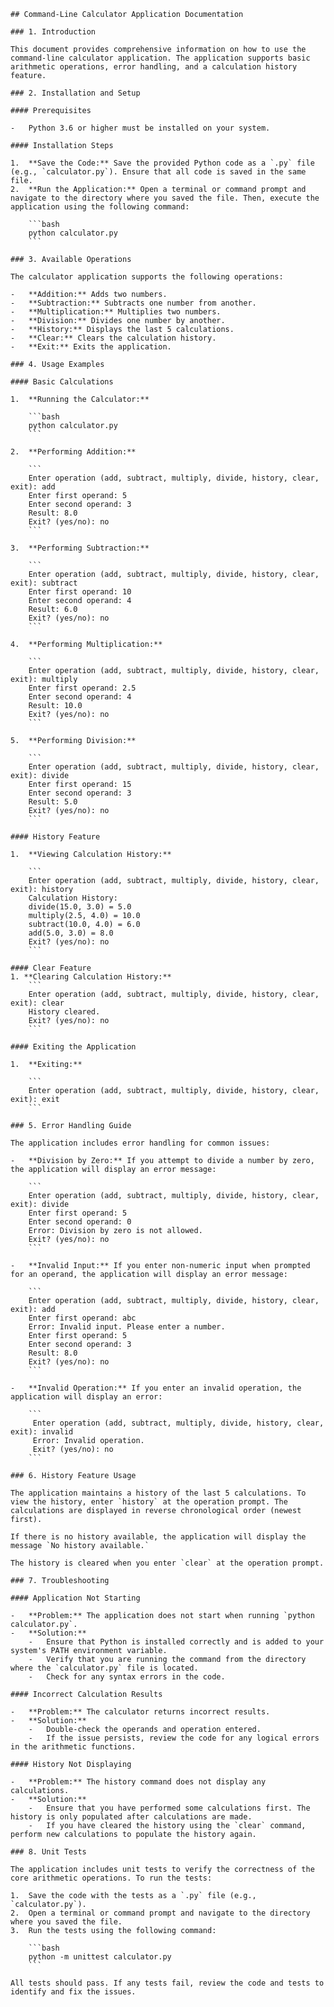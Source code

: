 ```
## Command-Line Calculator Application Documentation

### 1. Introduction

This document provides comprehensive information on how to use the command-line calculator application. The application supports basic arithmetic operations, error handling, and a calculation history feature.

### 2. Installation and Setup

#### Prerequisites

-   Python 3.6 or higher must be installed on your system.

#### Installation Steps

1.  **Save the Code:** Save the provided Python code as a `.py` file (e.g., `calculator.py`). Ensure that all code is saved in the same file.
2.  **Run the Application:** Open a terminal or command prompt and navigate to the directory where you saved the file. Then, execute the application using the following command:

    ```bash
    python calculator.py
    ```

### 3. Available Operations

The calculator application supports the following operations:

-   **Addition:** Adds two numbers.
-   **Subtraction:** Subtracts one number from another.
-   **Multiplication:** Multiplies two numbers.
-   **Division:** Divides one number by another.
-   **History:** Displays the last 5 calculations.
-   **Clear:** Clears the calculation history.
-   **Exit:** Exits the application.

### 4. Usage Examples

#### Basic Calculations

1.  **Running the Calculator:**

    ```bash
    python calculator.py
    ```

2.  **Performing Addition:**

    ```
    Enter operation (add, subtract, multiply, divide, history, clear, exit): add
    Enter first operand: 5
    Enter second operand: 3
    Result: 8.0
    Exit? (yes/no): no
    ```

3.  **Performing Subtraction:**

    ```
    Enter operation (add, subtract, multiply, divide, history, clear, exit): subtract
    Enter first operand: 10
    Enter second operand: 4
    Result: 6.0
    Exit? (yes/no): no
    ```

4.  **Performing Multiplication:**

    ```
    Enter operation (add, subtract, multiply, divide, history, clear, exit): multiply
    Enter first operand: 2.5
    Enter second operand: 4
    Result: 10.0
    Exit? (yes/no): no
    ```

5.  **Performing Division:**

    ```
    Enter operation (add, subtract, multiply, divide, history, clear, exit): divide
    Enter first operand: 15
    Enter second operand: 3
    Result: 5.0
    Exit? (yes/no): no
    ```

#### History Feature

1.  **Viewing Calculation History:**

    ```
    Enter operation (add, subtract, multiply, divide, history, clear, exit): history
    Calculation History:
    divide(15.0, 3.0) = 5.0
    multiply(2.5, 4.0) = 10.0
    subtract(10.0, 4.0) = 6.0
    add(5.0, 3.0) = 8.0
    Exit? (yes/no): no
    ```

#### Clear Feature
1. **Clearing Calculation History:**
    ```
    Enter operation (add, subtract, multiply, divide, history, clear, exit): clear
    History cleared.
    Exit? (yes/no): no
    ```

#### Exiting the Application

1.  **Exiting:**

    ```
    Enter operation (add, subtract, multiply, divide, history, clear, exit): exit
    ```

### 5. Error Handling Guide

The application includes error handling for common issues:

-   **Division by Zero:** If you attempt to divide a number by zero, the application will display an error message:

    ```
    Enter operation (add, subtract, multiply, divide, history, clear, exit): divide
    Enter first operand: 5
    Enter second operand: 0
    Error: Division by zero is not allowed.
    Exit? (yes/no): no
    ```

-   **Invalid Input:** If you enter non-numeric input when prompted for an operand, the application will display an error message:

    ```
    Enter operation (add, subtract, multiply, divide, history, clear, exit): add
    Enter first operand: abc
    Error: Invalid input. Please enter a number.
    Enter first operand: 5
    Enter second operand: 3
    Result: 8.0
    Exit? (yes/no): no
    ```

-   **Invalid Operation:** If you enter an invalid operation, the application will display an error:

    ```
     Enter operation (add, subtract, multiply, divide, history, clear, exit): invalid
     Error: Invalid operation.
     Exit? (yes/no): no
    ```

### 6. History Feature Usage

The application maintains a history of the last 5 calculations. To view the history, enter `history` at the operation prompt. The calculations are displayed in reverse chronological order (newest first).

If there is no history available, the application will display the message `No history available.`

The history is cleared when you enter `clear` at the operation prompt.

### 7. Troubleshooting

#### Application Not Starting

-   **Problem:** The application does not start when running `python calculator.py`.
-   **Solution:**
    -   Ensure that Python is installed correctly and is added to your system's PATH environment variable.
    -   Verify that you are running the command from the directory where the `calculator.py` file is located.
    -   Check for any syntax errors in the code.

#### Incorrect Calculation Results

-   **Problem:** The calculator returns incorrect results.
-   **Solution:**
    -   Double-check the operands and operation entered.
    -   If the issue persists, review the code for any logical errors in the arithmetic functions.

#### History Not Displaying

-   **Problem:** The history command does not display any calculations.
-   **Solution:**
    -   Ensure that you have performed some calculations first. The history is only populated after calculations are made.
    -   If you have cleared the history using the `clear` command, perform new calculations to populate the history again.

### 8. Unit Tests

The application includes unit tests to verify the correctness of the core arithmetic operations. To run the tests:

1.  Save the code with the tests as a `.py` file (e.g., `calculator.py`).
2.  Open a terminal or command prompt and navigate to the directory where you saved the file.
3.  Run the tests using the following command:

    ```bash
    python -m unittest calculator.py
    ```

All tests should pass. If any tests fail, review the code and tests to identify and fix the issues.
```